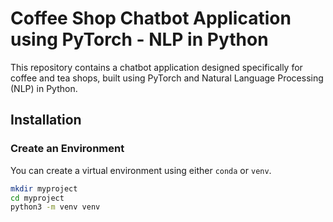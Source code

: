 # Coffee Shop Chatbot Application using PyTorch - NLP in Python

This repository contains a chatbot application designed specifically for coffee and tea shops, built using PyTorch and Natural Language Processing (NLP) in Python.

## Installation

### Create an Environment

You can create a virtual environment using either `conda` or `venv`.

```bash
mkdir myproject
cd myproject
python3 -m venv venv
